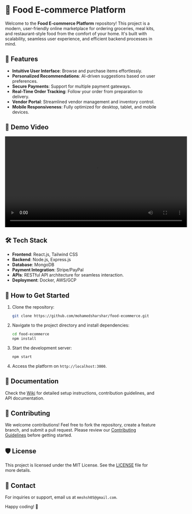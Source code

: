 # 🍴 Food E-commerce Platform  

Welcome to the **Food E-commerce Platform** repository! This project is a modern, user-friendly online marketplace for ordering groceries, meal kits, and restaurant-style food from the comfort of your home. It's built with scalability, seamless user experience, and efficient backend processes in mind.  

## 🌟 Features  
- **Intuitive User Interface**: Browse and purchase items effortlessly.  
- **Personalized Recommendations**: AI-driven suggestions based on user preferences.  
- **Secure Payments**: Support for multiple payment gateways.  
- **Real-Time Order Tracking**: Follow your order from preparation to delivery.  
- **Vendor Portal**: Streamlined vendor management and inventory control.  
- **Mobile Responsiveness**: Fully optimized for desktop, tablet, and mobile devices.  

## 🎥 Demo Video  
<p align="center">
  <video width="600" controls>
    <source src="Restaurant Website (Home)" type="video/mp4">
    Your browser does not support the video tag.
  </video>
</p>

## 🛠️ Tech Stack  
- **Frontend**: React.js, Tailwind CSS  
- **Backend**: Node.js, Express.js  
- **Database**: MongoDB  
- **Payment Integration**: Stripe/PayPal  
- **APIs**: RESTful API architecture for seamless interaction.  
- **Deployment**: Docker, AWS/GCP  

## 🚀 How to Get Started  
1. Clone the repository:  
   ```bash  
   git clone https://github.com/mohamedsharshar/food-ecommerce.git  
   ```  
2. Navigate to the project directory and install dependencies:  
   ```bash  
   cd food-ecommerce  
   npm install  
   ```  
3. Start the development server:  
   ```bash  
   npm start  
   ```  
4. Access the platform on `http://localhost:3000`.  

## 📖 Documentation  
Check the [Wiki](#) for detailed setup instructions, contribution guidelines, and API documentation.  

## 🤝 Contributing  
We welcome contributions! Feel free to fork the repository, create a feature branch, and submit a pull request. Please review our [Contributing Guidelines](#) before getting started.  

## 🛡️ License  
This project is licensed under the MIT License. See the [LICENSE](LICENSE) file for more details.  

## 📧 Contact  
For inquiries or support, email us at `mmshsh05@gmail.com`.  

Happy coding! 🍕
